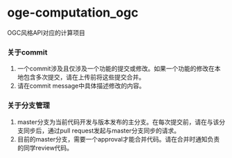 # oge-computation_ogc

OGC风格API对应的计算项目

### 关于commit
1. 一个commit涉及且仅涉及一个功能的提交或修改。如果一个功能的修改在本地包含多次提交，请在上传前将这些提交合并。
2. 请在commit message中具体描述修改的内容。

### 关于分支管理
1. master分支为当前代码开发与版本发布的主分支。在每次提交前，请在与该分支同步后，通过pull request发起与master分支同步的请求。
2. 目前的master分支，需要一个approval才能合并代码。请在合并时通知负责的同学review代码。

